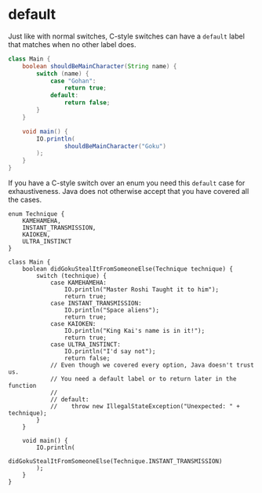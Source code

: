# default

Just like with normal switches, C-style switches can have a `default` label
that matches when no other label does.

```java
class Main {
    boolean shouldBeMainCharacter(String name) {
        switch (name) {
            case "Gohan":
                return true;
            default:
                return false;
        }
    }

    void main() {
        IO.println(
                shouldBeMainCharacter("Goku")
        );
    }
}
```

If you have a C-style switch over an enum you need this `default` case for exhaustiveness. Java does not
otherwise accept that you have covered all the cases.

```java,does_not_compile
enum Technique {
    KAMEHAMEHA,
    INSTANT_TRANSMISSION,
    KAIOKEN,
    ULTRA_INSTINCT
}

class Main {
    boolean didGokuStealItFromSomeoneElse(Technique technique) {
        switch (technique) {
            case KAMEHAMEHA:
                IO.println("Master Roshi Taught it to him");
                return true;
            case INSTANT_TRANSMISSION:
                IO.println("Space aliens");
                return true;
            case KAIOKEN:
                IO.println("King Kai's name is in it!");
                return true;
            case ULTRA_INSTINCT:
                IO.println("I'd say not");
                return false;
            // Even though we covered every option, Java doesn't trust us.
            // You need a default label or to return later in the function
            //
            // default: 
            //    throw new IllegalStateException("Unexpected: " + technique);
        }
    }

    void main() {
        IO.println(
                didGokuStealItFromSomeoneElse(Technique.INSTANT_TRANSMISSION)
        );
    }
}
```